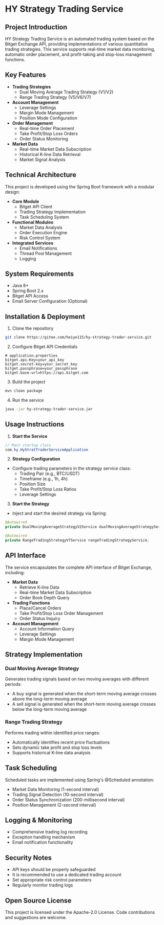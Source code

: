 # HY Strategy Trading Service

## Project Introduction
HY Strategy Trading Service is an automated trading system based on the Bitget Exchange API, providing implementations of various quantitative trading strategies. This service supports real-time market data monitoring, automatic order placement, and profit-taking and stop-loss management functions.

## Key Features
- **Trading Strategies**
  - Dual Moving Average Trading Strategy (V1/V2)
  - Range Trading Strategy (V5/V6/V7)
- **Account Management**
  - Leverage Settings
  - Margin Mode Management
  - Position Mode Configuration
- **Order Management**
  - Real-time Order Placement
  - Take Profit/Stop Loss Orders
  - Order Status Monitoring
- **Market Data**
  - Real-time Market Data Subscription
  - Historical K-line Data Retrieval
  - Market Signal Analysis

## Technical Architecture
This project is developed using the Spring Boot framework with a modular design:
- **Core Module**
  - Bitget API Client
  - Trading Strategy Implementation
  - Task Scheduling System
- **Functional Modules**
  - Market Data Analysis
  - Order Execution Engine
  - Risk Control System
- **Integrated Services**
  - Email Notifications
  - Thread Pool Management
  - Logging

## System Requirements
- Java 8+
- Spring Boot 2.x
- Bitget API Access
- Email Server Configuration (Optional)

## Installation & Deployment
1. Clone the repository
```bash
git clone https://gitee.com/heiye115/hy-strategy-trader-service.git
```
2. Configure Bitget API Credentials
```properties
# application.properties
bitget.api-Key=your_api_key
bitget.secret-key=your_secret_key
bitget.passphrase=your_passphrase
bitget.base-url=https://api.bitget.com
```
3. Build the project
```bash
mvn clean package
```
4. Run the service
```bash
java -jar hy-strategy-trader-service.jar
```

## Usage Instructions
1. **Start the Service**
```java
// Main startup class
com.hy.HyStratTraderServiceApplication
```

2. **Strategy Configuration**
- Configure trading parameters in the strategy service class:
  - Trading Pair (e.g., BTC/USDT)
  - Timeframe (e.g., 1h, 4h)
  - Position Size
  - Take Profit/Stop Loss Ratios
  - Leverage Settings

3. **Start the Strategy**
- Inject and start the desired strategy via Spring:
```java
@Autowired
private DualMovingAverageStrategyV2Service dualMovingAverageStrategyService;

@Autowired
private RangeTradingStrategyV7Service rangeTradingStrategyService;
```

## API Interface
The service encapsulates the complete API interface of Bitget Exchange, including:
- **Market Data**
  - Retrieve K-line Data
  - Real-time Market Data Subscription
  - Order Book Depth Query
- **Trading Functions**
  - Place/Cancel Orders
  - Take Profit/Stop Loss Order Management
  - Order Status Inquiry
- **Account Management**
  - Account Information Query
  - Leverage Settings
  - Margin Mode Management

## Strategy Implementation
### Dual Moving Average Strategy
Generates trading signals based on two moving averages with different periods:
- A buy signal is generated when the short-term moving average crosses above the long-term moving average
- A sell signal is generated when the short-term moving average crosses below the long-term moving average

### Range Trading Strategy
Performs trading within identified price ranges:
- Automatically identifies recent price fluctuations
- Sets dynamic take profit and stop loss levels
- Supports historical K-line data analysis

## Task Scheduling
Scheduled tasks are implemented using Spring's @Scheduled annotation:
- Market Data Monitoring (1-second interval)
- Trading Signal Detection (10-second interval)
- Order Status Synchronization (200-millisecond interval)
- Position Management (2-second interval)

## Logging & Monitoring
- Comprehensive trading log recording
- Exception handling mechanism
- Email notification functionality

## Security Notes
- API keys should be properly safeguarded
- It is recommended to use a dedicated trading account
- Set appropriate risk control parameters
- Regularly monitor trading logs

## Open Source License
This project is licensed under the Apache-2.0 License. Code contributions and suggestions are welcome.